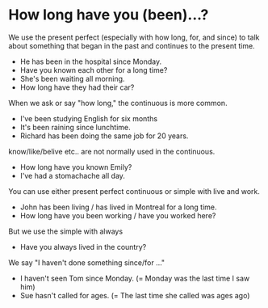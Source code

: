 # How long have you (been)...?
We use the present perfect (especially with how long, for, and since) to talk about something that began in the past and continues to the present time.

* He has been in the hospital since Monday.
* Have you known each other for a long time?
* She's been waiting all morning.
* How long have they had their car?

When we ask or say "how long," the continuous is more common.

* I've been studying English for six months
* It's been raining since lunchtime.
* Richard has been doing the same job for 20 years.

know/like/belive etc.. are not normally used in the continuous.

* How long have you known Emily?
* I've had a stomachache all day.

You can use either present perfect continuous or simple with live and work.

* John has been living / has lived in Montreal for a long time.
* How long have you been working / have you worked here?

But we use the simple with always

* Have you always lived in the country?

We say "I haven't done something since/for ..."

* I haven't seen Tom since Monday. (= Monday was the last time I saw him)
* Sue hasn't called for ages. (= The last time she called was ages ago)
